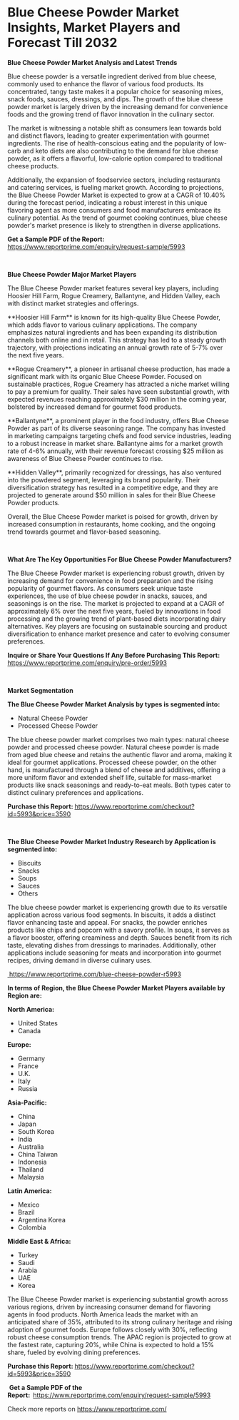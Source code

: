 <p><h1>Blue Cheese Powder Market Insights, Market Players and Forecast Till 2032</h1></p><p><strong>Blue Cheese Powder Market Analysis and Latest Trends</strong></p>
<p><p>Blue cheese powder is a versatile ingredient derived from blue cheese, commonly used to enhance the flavor of various food products. Its concentrated, tangy taste makes it a popular choice for seasoning mixes, snack foods, sauces, dressings, and dips. The growth of the blue cheese powder market is largely driven by the increasing demand for convenience foods and the growing trend of flavor innovation in the culinary sector.</p><p>The market is witnessing a notable shift as consumers lean towards bold and distinct flavors, leading to greater experimentation with gourmet ingredients. The rise of health-conscious eating and the popularity of low-carb and keto diets are also contributing to the demand for blue cheese powder, as it offers a flavorful, low-calorie option compared to traditional cheese products.</p><p>Additionally, the expansion of foodservice sectors, including restaurants and catering services, is fueling market growth. According to projections, the Blue Cheese Powder Market is expected to grow at a CAGR of 10.40% during the forecast period, indicating a robust interest in this unique flavoring agent as more consumers and food manufacturers embrace its culinary potential. As the trend of gourmet cooking continues, blue cheese powder's market presence is likely to strengthen in diverse applications.</p></p>
<p><strong>Get a Sample PDF of the Report:&nbsp;</strong> <a href="https://www.reportprime.com/enquiry/request-sample/5993?utm_campaign=3566&utm_medium=2&utm_source=Github&utm_content=ia&utm_term=19032025&utm_id=blue-cheese-powder">https://www.reportprime.com/enquiry/request-sample/5993</a></p>
<p>&nbsp;</p>
<p><strong>Blue Cheese Powder Major Market Players</strong></p>
<p><p>The Blue Cheese Powder market features several key players, including Hoosier Hill Farm, Rogue Creamery, Ballantyne, and Hidden Valley, each with distinct market strategies and offerings.</p><p>**Hoosier Hill Farm** is known for its high-quality Blue Cheese Powder, which adds flavor to various culinary applications. The company emphasizes natural ingredients and has been expanding its distribution channels both online and in retail. This strategy has led to a steady growth trajectory, with projections indicating an annual growth rate of 5-7% over the next five years.</p><p>**Rogue Creamery**, a pioneer in artisanal cheese production, has made a significant mark with its organic Blue Cheese Powder. Focused on sustainable practices, Rogue Creamery has attracted a niche market willing to pay a premium for quality. Their sales have seen substantial growth, with expected revenues reaching approximately $30 million in the coming year, bolstered by increased demand for gourmet food products.</p><p>**Ballantyne**, a prominent player in the food industry, offers Blue Cheese Powder as part of its diverse seasoning range. The company has invested in marketing campaigns targeting chefs and food service industries, leading to a robust increase in market share. Ballantyne aims for a market growth rate of 4-6% annually, with their revenue forecast crossing $25 million as awareness of Blue Cheese Powder continues to rise.</p><p>**Hidden Valley**, primarily recognized for dressings, has also ventured into the powdered segment, leveraging its brand popularity. Their diversification strategy has resulted in a competitive edge, and they are projected to generate around $50 million in sales for their Blue Cheese Powder products.</p><p>Overall, the Blue Cheese Powder market is poised for growth, driven by increased consumption in restaurants, home cooking, and the ongoing trend towards gourmet and flavor-based seasoning.</p></p>
<p>&nbsp;</p>
<p><strong>What Are The Key Opportunities For Blue Cheese Powder Manufacturers?</strong></p>
<p><p>The Blue Cheese Powder market is experiencing robust growth, driven by increasing demand for convenience in food preparation and the rising popularity of gourmet flavors. As consumers seek unique taste experiences, the use of blue cheese powder in snacks, sauces, and seasonings is on the rise. The market is projected to expand at a CAGR of approximately 6% over the next five years, fueled by innovations in food processing and the growing trend of plant-based diets incorporating dairy alternatives. Key players are focusing on sustainable sourcing and product diversification to enhance market presence and cater to evolving consumer preferences.</p></p>
<p><strong>Inquire or Share Your Questions If Any Before Purchasing This Report:</strong> <a href="https://www.reportprime.com/enquiry/pre-order/5993?utm_campaign=3566&utm_medium=2&utm_source=Github&utm_content=ia&utm_term=19032025&utm_id=blue-cheese-powder">https://www.reportprime.com/enquiry/pre-order/5993</a></p>
<p>&nbsp;</p>
<p><strong>Market Segmentation</strong></p>
<p><strong>The Blue Cheese Powder Market Analysis by types is segmented into:</strong></p>
<p><ul><li>Natural Cheese Powder</li><li>Processed Cheese Powder</li></ul></p>
<p><p>The blue cheese powder market comprises two main types: natural cheese powder and processed cheese powder. Natural cheese powder is made from aged blue cheese and retains the authentic flavor and aroma, making it ideal for gourmet applications. Processed cheese powder, on the other hand, is manufactured through a blend of cheese and additives, offering a more uniform flavor and extended shelf life, suitable for mass-market products like snack seasonings and ready-to-eat meals. Both types cater to distinct culinary preferences and applications.</p></p>
<p><strong>Purchase this Report:&nbsp;</strong><a href="https://www.reportprime.com/checkout?id=5993&price=3590&utm_campaign=3566&utm_medium=2&utm_source=Github&utm_content=ia&utm_term=19032025&utm_id=blue-cheese-powder">https://www.reportprime.com/checkout?id=5993&price=3590</a></p>
<p>&nbsp;</p>
<p><strong>The Blue Cheese Powder Market Industry Research by Application is segmented into:</strong></p>
<p><ul><li>Biscuits</li><li>Snacks</li><li>Soups</li><li>Sauces</li><li>Others</li></ul></p>
<p><p>The blue cheese powder market is experiencing growth due to its versatile application across various food segments. In biscuits, it adds a distinct flavor enhancing taste and appeal. For snacks, the powder enriches products like chips and popcorn with a savory profile. In soups, it serves as a flavor booster, offering creaminess and depth. Sauces benefit from its rich taste, elevating dishes from dressings to marinades. Additionally, other applications include seasoning for meats and incorporation into gourmet recipes, driving demand in diverse culinary uses.</p></p>
<p><a href="https://www.reportprime.com/blue-cheese-powder-r5993?utm_campaign=3566&utm_medium=2&utm_source=Github&utm_content=ia&utm_term=19032025&utm_id=blue-cheese-powder">&nbsp;https://www.reportprime.com/blue-cheese-powder-r5993</a></p>
<p><strong>In terms of Region, the Blue Cheese Powder Market Players available by Region are:</strong></p>
<p>
    <p> <strong> North America: </strong>
        <ul>
            <li>United States</li>
            <li>Canada</li>
        </ul>
        </p> 
    <p> <strong> Europe: </strong>
        <ul>
            <li>Germany</li>
            <li>France</li>
            <li>U.K.</li>
            <li>Italy</li>
            <li>Russia</li>
        </ul>
        </p> 
    <p> <strong> Asia-Pacific: </strong>
        <ul>
            <li>China</li>
            <li>Japan</li>
            <li>South Korea</li>
            <li>India</li>
            <li>Australia</li>
            <li>China Taiwan</li>
            <li>Indonesia</li>
            <li>Thailand</li>
            <li>Malaysia</li>
        </ul>
        </p> 
    <p> <strong> Latin America: </strong>
        <ul>
            <li>Mexico</li>
            <li>Brazil</li>
            <li>Argentina Korea</li>
            <li>Colombia</li>
        </ul>
        </p> 
    <p> <strong> Middle East & Africa: </strong>
        <ul>
            <li>Turkey</li>
            <li>Saudi</li>
            <li>Arabia</li>
            <li>UAE</li>
            <li>Korea</li>
        </ul>
    </p>
    </p>
<p><p>The Blue Cheese Powder market is experiencing substantial growth across various regions, driven by increasing consumer demand for flavoring agents in food products. North America leads the market with an anticipated share of 35%, attributed to its strong culinary heritage and rising adoption of gourmet foods. Europe follows closely with 30%, reflecting robust cheese consumption trends. The APAC region is projected to grow at the fastest rate, capturing 20%, while China is expected to hold a 15% share, fueled by evolving dining preferences.</p></p>
<p><strong>Purchase this Report: </strong><a href="https://www.reportprime.com/checkout?id=5993&price=3590&utm_campaign=3566&utm_medium=2&utm_source=Github&utm_content=ia&utm_term=19032025&utm_id=blue-cheese-powder">https://www.reportprime.com/checkout?id=5993&price=3590</a></p>
<p>&nbsp;<strong>Get a Sample PDF of the Report:&nbsp;&nbsp;</strong><a href="https://www.reportprime.com/enquiry/request-sample/5993?utm_campaign=3566&utm_medium=2&utm_source=Github&utm_content=ia&utm_term=19032025&utm_id=blue-cheese-powder">https://www.reportprime.com/enquiry/request-sample/5993</a></p>
<p><strong></strong></p>
<p>Check more reports on <a href="https://www.reportprime.com/?utm_campaign=3566&utm_medium=2&utm_source=Github&utm_content=ia&utm_term=19032025&utm_id=blue-cheese-powder">https://www.reportprime.com/</a></p>